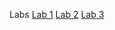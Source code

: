 Labs
[Lab 1](https://github.com/MrZara/Laba1bil)
[Lab 2](https://github.com/MrZara/Labs/tree/master/LABORATORNAROBOTA2)
[Lab 3](https://github.com/MrZara/Labs/tree/master/Laba3)
